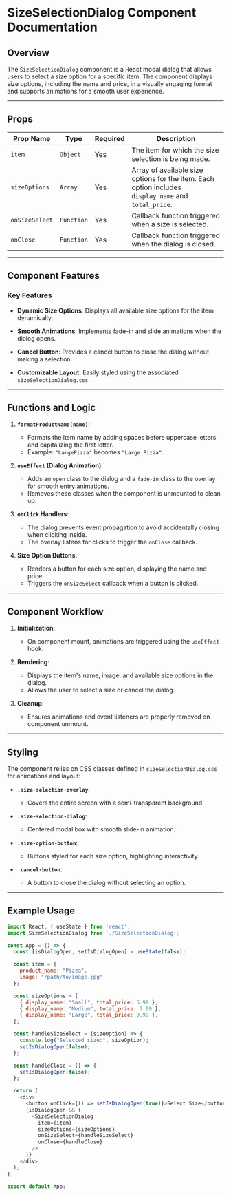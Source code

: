 # SizeSelectionDialog Component Documentation

## Overview

The `SizeSelectionDialog` component is a React modal dialog that allows users to select a size option for a specific item. The component displays size options, including the name and price, in a visually engaging format and supports animations for a smooth user experience.

---

## Props

| Prop Name      | Type       | Required | Description                                                             |
|-----------------|------------|----------|-------------------------------------------------------------------------|
| `item`         | `Object`   | Yes      | The item for which the size selection is being made.                   |
| `sizeOptions`  | `Array`    | Yes      | Array of available size options for the item. Each option includes `display_name` and `total_price`. |
| `onSizeSelect` | `Function` | Yes      | Callback function triggered when a size is selected.                   |
| `onClose`      | `Function` | Yes      | Callback function triggered when the dialog is closed.                 |

---

## Component Features

### Key Features
- **Dynamic Size Options**:
  Displays all available size options for the item dynamically.
  
- **Smooth Animations**:
  Implements fade-in and slide animations when the dialog opens.

- **Cancel Button**:
  Provides a cancel button to close the dialog without making a selection.

- **Customizable Layout**:
  Easily styled using the associated `sizeSelectionDialog.css`.

---

## Functions and Logic

1. **`formatProductName(name)`**:
   - Formats the item name by adding spaces before uppercase letters and capitalizing the first letter.
   - Example: `"LargePizza"` becomes `"Large Pizza"`.

2. **`useEffect` (Dialog Animation)**:
   - Adds an `open` class to the dialog and a `fade-in` class to the overlay for smooth entry animations.
   - Removes these classes when the component is unmounted to clean up.

3. **`onClick` Handlers**:
   - The dialog prevents event propagation to avoid accidentally closing when clicking inside.
   - The overlay listens for clicks to trigger the `onClose` callback.

4. **Size Option Buttons**:
   - Renders a button for each size option, displaying the name and price.
   - Triggers the `onSizeSelect` callback when a button is clicked.

---

## Component Workflow

1. **Initialization**:
   - On component mount, animations are triggered using the `useEffect` hook.

2. **Rendering**:
   - Displays the item's name, image, and available size options in the dialog.
   - Allows the user to select a size or cancel the dialog.

3. **Cleanup**:
   - Ensures animations and event listeners are properly removed on component unmount.

---

## Styling

The component relies on CSS classes defined in `sizeSelectionDialog.css` for animations and layout:

- **`.size-selection-overlay`**:
  - Covers the entire screen with a semi-transparent background.

- **`.size-selection-dialog`**:
  - Centered modal box with smooth slide-in animation.

- **`.size-option-button`**:
  - Buttons styled for each size option, highlighting interactivity.

- **`.cancel-button`**:
  - A button to close the dialog without selecting an option.

---

## Example Usage

```javascript
import React, { useState } from 'react';
import SizeSelectionDialog from './SizeSelectionDialog';

const App = () => {
  const [isDialogOpen, setIsDialogOpen] = useState(false);

  const item = {
    product_name: "Pizza",
    image: "/path/to/image.jpg"
  };

  const sizeOptions = [
    { display_name: "Small", total_price: 5.99 },
    { display_name: "Medium", total_price: 7.99 },
    { display_name: "Large", total_price: 9.99 },
  ];

  const handleSizeSelect = (sizeOption) => {
    console.log("Selected size:", sizeOption);
    setIsDialogOpen(false);
  };

  const handleClose = () => {
    setIsDialogOpen(false);
  };

  return (
    <div>
      <button onClick={() => setIsDialogOpen(true)}>Select Size</button>
      {isDialogOpen && (
        <SizeSelectionDialog 
          item={item} 
          sizeOptions={sizeOptions} 
          onSizeSelect={handleSizeSelect} 
          onClose={handleClose} 
        />
      )}
    </div>
  );
};

export default App;
